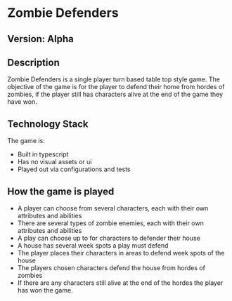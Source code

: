 # Zombie Defenders

## Version: Alpha

## Description 

Zombie Defenders is a single player turn based table top style game. The objective of the game is for the player to defend their home from hordes of zombies, if the player still has characters alive at the end of the game they have won. 

## Technology Stack 

The game is: 

- Built in typescript
- Has no visual assets or ui 
- Played out via configurations and tests

## How the game is played 

- A player can choose from several characters, each with their own attributes and abilities 
- There are several types of zombie enemies, each with their own attributes and abilities 
- A play can choose up to for characters to defender their house
- A house has several week spots a play must defend
- The player places their characters in areas to defend week spots of the house
- The players chosen characters defend the house from hordes of zombies 
- If there are any characters still alive at the end of the hordes the player has won the game. 